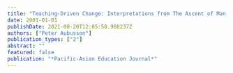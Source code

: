```yaml
---
title: "Teaching-Driven Change: Interpretations from The Ascent of Man."
date: 2001-01-01
publishDate: 2021-08-20T12:05:58.960237Z
authors: ["Peter Aubusson"]
publication_types: ["2"]
abstract: ""
featured: false
publication: "*Pacific-Asian Education Journal*"
---
```


